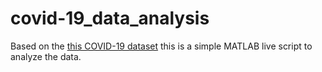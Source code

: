 # covid-19_data_analysis

Based on the [this COVID-19 dataset](https://github.com/pcm-dpc/COVID-19) this is a simple MATLAB 
live script to analyze the data.
